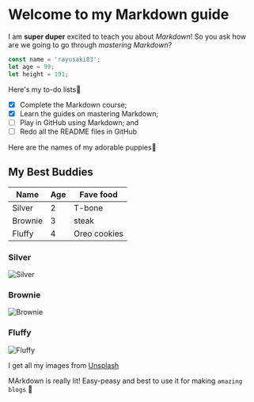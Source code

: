 # Welcome to my Markdown guide

I am **super duper** excited to teach you about _Markdown_! So you ask how are we going to go through _mastering Markdown_?

```javascript
const name = 'rayusaki83';
let age = 99;
let height = 191;
```

Here's my to-do lists🦖

- [x] Complete the Markdown course;
- [x] Learn the guides on mastering Markdown;
- [ ] Play in GitHub using Markdown; and
- [ ] Redo all the README files in GitHub

Here are the names of my adorable puppies🐶

## My Best Buddies

| Name    | Age | Fave food    |
| ------- | --- | ------------ |
| Silver  | 2   | T-bone       |
| Brownie | 3   | steak        |
| Fluffy  | 4   | Oreo cookies |

### Silver

![Silver](https://images.unsplash.com/photo-1507146426996-ef05306b995a?ixlib=rb-1.2.1&ixid=MnwxMjA3fDB8MHxwaG90by1wYWdlfHx8fGVufDB8fHx8&auto=format&fit=crop&w=1170&q=80)

### Brownie

![Brownie](https://images.unsplash.com/photo-1546527868-ccb7ee7dfa6a?ixlib=rb-1.2.1&ixid=MnwxMjA3fDB8MHxwaG90by1wYWdlfHx8fGVufDB8fHx8&auto=format&fit=crop&w=1170&q=80)

### Fluffy

![Fluffy](https://images.unsplash.com/photo-1560132248-d946352460e3?ixlib=rb-1.2.1&ixid=MnwxMjA3fDB8MHxwaG90by1wYWdlfHx8fGVufDB8fHx8&auto=format&fit=crop&w=1170&q=80)

I get all my images from [Unsplash](https://unsplash.com/)

MArkdown is really lit! Easy-peasy and best to use it for making `amazing blogs` 👼
